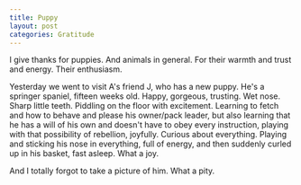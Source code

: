 ```yaml
---
title: Puppy
layout: post
categories: Gratitude
---
```


I give thanks for puppies. And animals in general. For their warmth and trust and energy. Their enthusiasm.

Yesterday we went to visit A's friend J, who has a new puppy. He's a springer spaniel, fifteen weeks old. Happy, gorgeous, trusting. Wet nose. Sharp little teeth. Piddling on the floor with excitement. Learning to fetch and how to behave and please his owner/pack leader, but also learning that he has a will of his own and doesn't have to obey every instruction, playing with that possibility of rebellion, joyfully. Curious about everything. Playing and sticking his nose in everything, full of energy, and then suddenly curled up in his basket, fast asleep. What a joy.

And I totally forgot to take a picture of him. What a pity.
